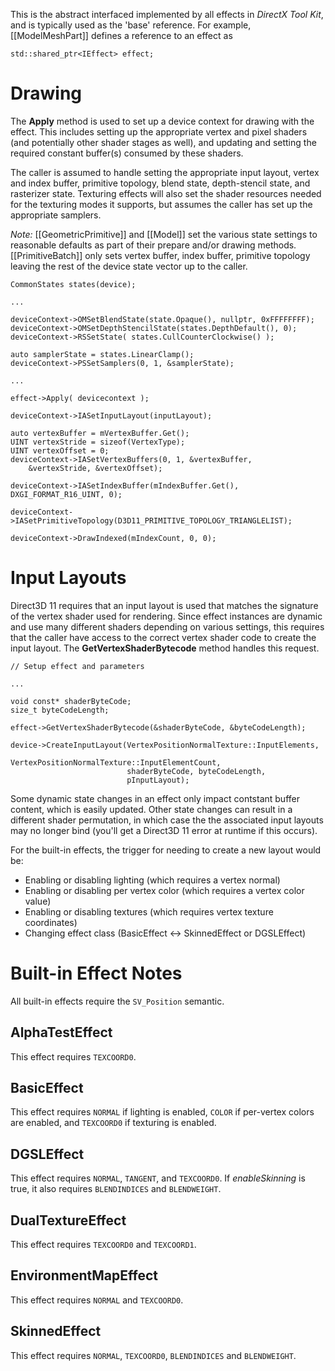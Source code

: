 This is the abstract interfaced implemented by all effects in _DirectX Tool Kit_, and is typically used as the 'base' reference. For example, [[ModelMeshPart]] defines a reference to an effect as 

    std::shared_ptr<IEffect> effect;

# Drawing
The **Apply** method is used to set up a device context for drawing with the effect. This includes setting up the appropriate vertex and pixel shaders (and potentially other shader stages as well), and updating and setting the required constant buffer(s) consumed by these shaders.

The caller is assumed to handle setting the appropriate input layout, vertex and index buffer, primitive topology, blend state, depth-stencil state, and rasterizer state. Texturing effects will also set the shader resources needed for the texturing modes it supports, but assumes the caller has set up the appropriate samplers.

_Note:_ [[GeometricPrimitive]] and [[Model]] set the various state settings to reasonable defaults as part of their prepare and/or drawing methods. [[PrimitiveBatch]] only sets vertex buffer, index buffer, primitive topology leaving the rest of the device state vector up to the caller.

    CommonStates states(device);

    ...

    deviceContext->OMSetBlendState(state.Opaque(), nullptr, 0xFFFFFFFF);
    deviceContext->OMSetDepthStencilState(states.DepthDefault(), 0);
    deviceContext->RSSetState( states.CullCounterClockwise() );

    auto samplerState = states.LinearClamp();
    deviceContext->PSSetSamplers(0, 1, &samplerState);

    ...

    effect->Apply( devicecontext );

    deviceContext->IASetInputLayout(inputLayout);

    auto vertexBuffer = mVertexBuffer.Get();
    UINT vertexStride = sizeof(VertexType);
    UINT vertexOffset = 0;
    deviceContext->IASetVertexBuffers(0, 1, &vertexBuffer,
        &vertexStride, &vertexOffset);

    deviceContext->IASetIndexBuffer(mIndexBuffer.Get(), DXGI_FORMAT_R16_UINT, 0);

    deviceContext->IASetPrimitiveTopology(D3D11_PRIMITIVE_TOPOLOGY_TRIANGLELIST);

    deviceContext->DrawIndexed(mIndexCount, 0, 0);

# Input Layouts
Direct3D 11 requires that an input layout is used that matches the signature of the vertex shader used for rendering.  Since effect instances are dynamic and use many different shaders depending on various settings, this requires that the caller have access to the correct vertex shader code to create the input layout. The **GetVertexShaderBytecode** method handles this request.

    // Setup effect and parameters

    ...

    void const* shaderByteCode;
    size_t byteCodeLength;

    effect->GetVertexShaderBytecode(&shaderByteCode, &byteCodeLength);

    device->CreateInputLayout(VertexPositionNormalTexture::InputElements,
                              VertexPositionNormalTexture::InputElementCount,
                              shaderByteCode, byteCodeLength,
                              pInputLayout);

Some dynamic state changes in an effect only impact contstant buffer content, which is easily updated.  Other state changes can result in a different shader permutation, in which case the the associated input layouts may no longer bind (you'll get a Direct3D 11 error at runtime if this occurs).

For the built-in effects, the trigger for needing to create a new layout would be:

* Enabling or disabling lighting (which requires a vertex normal)
* Enabling or disabling per vertex color (which requires a vertex color value)
* Enabling or disabling textures (which requires vertex texture coordinates)
* Changing effect class (BasicEffect <-> SkinnedEffect or DGSLEffect)

# Built-in Effect Notes

All built-in effects require the ``SV_Position`` semantic.

## AlphaTestEffect
This effect requires ``TEXCOORD0``.

## BasicEffect
This effect requires ``NORMAL`` if lighting is enabled, ``COLOR`` if per-vertex colors are enabled, and ``TEXCOORD0`` if texturing is enabled.

## DGSLEffect
This effect requires ``NORMAL``, ``TANGENT``, and ``TEXCOORD0``. If _enableSkinning_ is true, it also requires ``BLENDINDICES`` and ``BLENDWEIGHT``.

## DualTextureEffect
This effect requires ``TEXCOORD0`` and ``TEXCOORD1``.

## EnvironmentMapEffect
This effect requires ``NORMAL`` and ``TEXCOORD0``.

## SkinnedEffect
This effect requires ``NORMAL``, ``TEXCOORD0``, ``BLENDINDICES`` and ``BLENDWEIGHT``.
